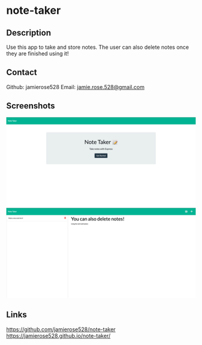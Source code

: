 # note-taker

## Description

Use this app to take and store notes. The user can also delete notes once they are finished using it!

## Contact

Github: jamierose528
Email: jamie.rose.528@gmail.com

## Screenshots

![screenshot 1](Pictures/screenshot1.png)
![screenshot 2](Pictures/screenshot2.png)

## Links

https://github.com/jamierose528/note-taker
https://jamierose528.github.io/note-taker/
